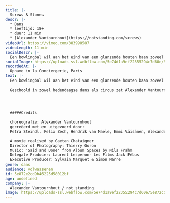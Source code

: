 ```yaml
---
title: |-
  Screws & Stones
descr: |-
  * Dans
  * leeftijd: 18+
  * duur: 11 min
  * [Alexander Vantournhout](https://notstanding.com/screws)
videoUrl: https://vimeo.com/383998587
videoLength: 11 min
socialDescr: |-
  Een bowlingbal wil aan het eind van een glanzende houten baan zoveel mogelijk kegels omver stoten. Maar wat als je de gebruikelijke omgeving wegdenkt? Screws zet de verhouding tussen lichaam en object op zijn kop. Voorwerpen worden vastgemaakt aan het lichaam en bieden grip. Ze helpen om de performers in evenwicht te houden of net niet. Met behulp van ijssteigers, bowlingballen en antizwaartekrachtschoenen tarten de dansers in Screws de regels van de fysica.
socialImage: https://uploads-ssl.webflow.com/5e74d1a9ef22355294c7d60e/5e872c5a6f19e25fb5de4de5_Screws%20%26%20Stones.png
recordedAt: |-
  Opname in la Conciergerie, Paris
text: |-
  Een bowlingbal wil aan het eind van een glanzende houten baan zoveel mogelijk kegels omver stoten. Maar wat als je de gebruikelijke omgeving wegdenkt? Screws zet de verhouding tussen lichaam en object op zijn kop. Voorwerpen worden vastgemaakt aan het lichaam en bieden grip. Ze helpen om de performers in evenwicht te houden of net niet. Met behulp van ijssteigers, bowlingballen en antizwaartekrachtschoenen tarten de dansers in Screws de regels van de fysica.
  
  Geschoold in zowel hedendaagse dans als circus zet Alexander Vantournhout na het warm onthaalde Red Haired Men een volgende stap in zijn zoektocht naar het potentieel van fysieke limitaties en de relatie tussen performer en object. In Screws gidst hij je samen met vier dansers-acrobaten langs een parcours van microperformances: van korte solo’s en duetten tot puntige groepschoreografieën. Screws & Stones is een dansante kortfilm die inspiratie haalt uit de voorstelling Screws en gefilmd werd in de Parijse Conciergerie.
  

  ‍

  #####Credits

  choreografie: Alexander Vantournhout
  gecreëerd met en uitgevoerd door:
  Petra Steindl, Felix Zech, Hendrik van Maele, Emmi Väisänen, Alexander Vantournhout
  
  A movie realised by Gaetan Chataigner
  Director of Photography: Thierry Goron
  Music: 'Said and Done' from Album Spaces by Nils Frahm
  Delegate Producer: Laurent Lesperon- Les Films Jack Fébus
  Executive Producer: Sylvain Marquet & Simon Marre
genre: dans
audience: volwassenen
id: 5e872e2cd9b46225d58012bf
age: undefined
company: |-
  Alexander Vantournhout / not standing
image: https://uploads-ssl.webflow.com/5e74d1a9ef22355294c7d60e/5e872c5a6f19e25fb5de4de5_Screws%20%26%20Stones.png
---
```

